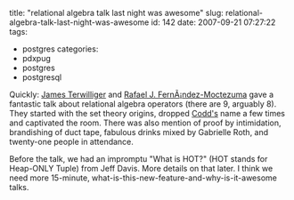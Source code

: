 title: "relational algebra talk last night was awesome"
slug: relational-algebra-talk-last-night-was-awesome
id: 142
date: 2007-09-21 07:27:22
tags: 
- postgres
categories: 
- pdxpug
- postgres
- postgresql

Quickly: [James Terwilliger](http://web.cecs.pdx.edu/~jterwill/) and [Rafael J. FernÃ¡ndez-Moctezuma](http://web.cecs.pdx.edu/~rfernand/) gave a fantastic talk about relational algebra operators (there are 9, arguably 8). They started with the set theory origins, dropped [Codd's](http://en.wikipedia.org/wiki/Edgar_F._Codd) name a few times and captivated the room.  There was also mention of proof by intimidation, brandishing of duct tape, fabulous drinks mixed by Gabrielle Roth, and twenty-one people in attendance.

Before the talk, we had an impromptu "What is HOT?" (HOT stands for Heap-ONLY Tuple) from Jeff Davis. More details on that later.  I think we need more 15-minute, what-is-this-new-feature-and-why-is-it-awesome talks.
